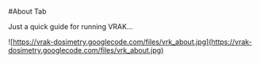 #About Tab


Just a quick guide for running VRAK...

![https://vrak-dosimetry.googlecode.com/files/vrk_about.jpg](https://vrak-dosimetry.googlecode.com/files/vrk_about.jpg)
